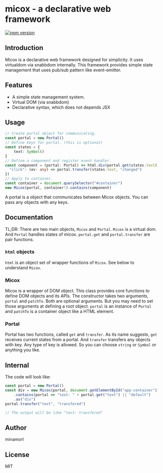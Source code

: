 # micox - a declarative web framework
[![npm version](https://badge.fury.io/js/micox.svg)](https://badge.fury.io/js/micox)

## Introduction

Micox is a declarative web framework designed for simplicity. It uses virtualdom via snabbdom internally. This framework provides simple state management that uses pub/sub pattern like event-emitter.

## Features

- A simple state management system.
- Virtual DOM (via snabbdom)
- Declarative syntax, which does not depends JSX

## Usage

```ts
// Create portal object for communicating.
const portal = new Portal()
// Define keys for portal. (this is optional)
const states = {
    text: Symbol()
}
// Define a component and register event handler.
const component = (portal: Portal) => html.div(portal.get(states.text) || "default").events({
  "click": (ev: any) => portal.transfer(states.text, "changed")
})
// Apply to container.
const container = document.querySelector("#container")
new Micox(portal, container!).contains(component)
```

A portal is a object that communicates between Micox objects. You can pass any objects with any keys.

## Documentation

TL;DR: There are two main objects, `Micox` and `Portal`. `Micox` is a virtual dom. And `Portal` handles states of micox. `portal.get` and `portal.transfer` are pair functions.


### `html` objects

`html` is an object set of wrapper functions of `Micox`. See below to understand `Micox`.

### Micox

Micox is a wrapper of DOM object. This class provides core functions to define DOM objects and its APIs. The constructor takes two arguments, `portal` and `patchTo`. Both are optional arguments. But you may need to set those arguments at defining a root object. `portal` is an instance of `Portal` and `patchTo` is a container object like a HTML element.

### Portal

Portal has two functions, called `get` and `transfer`. As its name suggests, `get` receives current states from a portal. And `transfer` transfers any objects with key. Any type of key is allowed. So you can choose `string` or `Symbol` or anything you like.

## Internal

The code will look like:

```ts
const portal = new Portal()
const div = new Micox(portal, document.getElementById("app-container"))
    .contains(portal => "text: " + portal.get("text") || "default")
    .as("div")
portal.transfer("text", "transfered")

// The output will be like "text: transfered"
```

## Author
minamorl

## License
MIT
